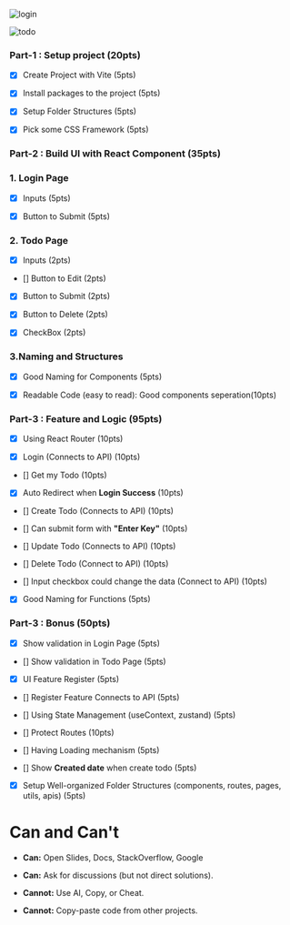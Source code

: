 ![login](./image/login.jpg "login")

![todo](./image/todo.jpg "todo")

### Part-1 : Setup project (20pts)

- [x] Create Project with Vite (5pts)

- [x] Install packages to the project (5pts)

- [x] Setup Folder Structures (5pts)

- [x] Pick some CSS Framework (5pts)

### Part-2 : Build UI with React Component (35pts)

### 1. Login Page

- [x] Inputs (5pts)

- [x] Button to Submit (5pts)

### 2. Todo Page

- [x] Inputs (2pts)

- [] Button to Edit (2pts)

- [x] Button to Submit (2pts)

- [x] Button to Delete (2pts)

- [x] CheckBox (2pts)

### 3.Naming and Structures

- [x] Good Naming for Components (5pts)

- [x] Readable Code (easy to read): Good components seperation(10pts)

### Part-3 : Feature and Logic (95pts)

- [x] Using React Router (10pts)

- [x] Login (Connects to API) (10pts)

- [] Get my Todo (10pts)

- [x] Auto Redirect when **Login Success** (10pts)

- [] Create Todo (Connects to API) (10pts)

- [] Can submit form with **"Enter Key"** (10pts)

- [] Update Todo (Connects to API) (10pts)

- [] Delete Todo (Connect to API) (10pts)

- [] Input checkbox could change the data (Connect to API) (10pts)

- [x] Good Naming for Functions (5pts)

### Part-3 : Bonus (50pts)

- [x] Show validation in Login Page (5pts)

- [] Show validation in Todo Page (5pts)

- [x] UI Feature Register (5pts)

- [] Register Feature Connects to API (5pts)

- [] Using State Management (useContext, zustand) (5pts)

- [] Protect Routes (10pts)

- [] Having Loading mechanism (5pts)

- [] Show **Created date** when create todo (5pts)

- [x] Setup Well-organized Folder Structures (components, routes, pages, utils, apis) (5pts)

# Can and Can't

- **Can:** Open Slides, Docs, StackOverflow, Google

- **Can:** Ask for discussions (but not direct solutions).
- **Cannot:** Use AI, Copy, or Cheat.
- **Cannot:** Copy-paste code from other projects.